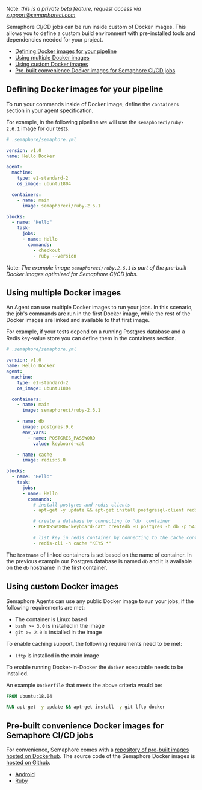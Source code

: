Note: *this is a private beta feature, request access via support@semaphoreci.com*

Semaphore CI/CD jobs can be run inside custom of Docker images. This allows you
to define a custom build environment with pre-installed tools and dependencies
needed for your project.

- [Defining Docker images for your pipeline](#defining-docker-images-for-your-pipeline)
- [Using multiple Docker images](#using-multiple-docker-images)
- [Using custom Docker images](#using-custom-docker-images)
- [Pre-built convenience Docker images for Semaphore CI/CD jobs](#pre-built-convenience-docker-images-for-Semaphore-ci/cd-jobs)

## Defining Docker images for your pipeline

To run your commands inside of Docker image, define the `containers` section in
your agent specification.

For example, in the following pipeline we will use the `semaphoreci/ruby-2.6.1`
image for our tests.

```yaml
# .semaphore/semaphore.yml

version: v1.0
name: Hello Docker

agent:
  machine:
    type: e1-standard-2
    os_image: ubuntu1804

  containers:
    - name: main
      image: semaphoreci/ruby-2.6.1

blocks:
  - name: "Hello"
    task:
      jobs:
      - name: Hello
        commands:
          - checkout
          - ruby --version
```

Note: *The example image `semaphoreci/ruby.2.6.1` is part of the pre-built
Docker images optimized for Semaphore CI/CD jobs.*

## Using multiple Docker images

An Agent can use multiple Docker images to run your jobs. In this scenario, the
job's commands are run in the first Docker image, while the rest of the Docker
images are linked and available to that first image.

For example, if your tests depend on a running Postgres database and a Redis
key-value store you can define them in the containers section.

``` yaml
# .semaphore/semaphore.yml

version: v1.0
name: Hello Docker
agent:
  machine:
    type: e1-standard-2
    os_image: ubuntu1804

  containers:
    - name: main
      image: semaphoreci/ruby-2.6.1

    - name: db
      image: postgres:9.6
      env_vars:
        - name: POSTGRES_PASSWORD
          value: keyboard-cat

    - name: cache
      image: redis:5.0

blocks:
  - name: "Hello"
    task:
      jobs:
      - name: Hello
        commands:
          # install postgres and redis clients
          - apt-get -y update && apt-get install postgresql-client redis-tools

          # create a database by connecting to 'db' container
          - PGPASSWORD="keyboard-cat" createdb -U postgres -h db -p 5432

          # list key in redis container by connecting to the cache container
          - redis-cli -h cache "KEYS *"
```

The `hostname` of linked containers is set based on the name of container. In
the previous example our Postgres database is named `db` and it is available
on the `db` hostname in the first container.

## Using custom Docker images

Semaphore Agents can use any public Docker image to run your jobs, if the
following requirements are met:

- The container is Linux based
- `bash >= 3.0` is installed in the image
- `git >= 2.0` is installed in the image

To enable caching support, the following requirements need to be met:

- `lftp` is installed in the main image

To enable running Docker-in-Docker the `docker` executable needs to be installed.

An example `Dockerfile` that meets the above criteria would be:

``` Dockerfile
FROM ubuntu:18.04

RUN apt-get -y update && apt-get install -y git lftp docker
```

## Pre-built convenience Docker images for Semaphore CI/CD jobs

For convenience, Semaphore comes with a [repository of pre-built images hosted
on Dockerhub](https://hub.docker.com/u/semaphoreci). The source code of the
Semaphore Docker images is [hosted on Github](https://github.com/semaphoreci/docker-images).

- [Android](https://hub.docker.com/r/semaphoreci/android/tags)
- [Ruby](https://hub.docker.com/r/semaphoreci/ruby/tags)
